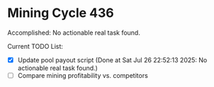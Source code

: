 # Mining Cycle 436

Accomplished: No actionable real task found.

Current TODO List:

- [x] Update pool payout script  (Done at Sat Jul 26 22:52:13 2025: No actionable real task found.)
- [ ] Compare mining profitability vs. competitors